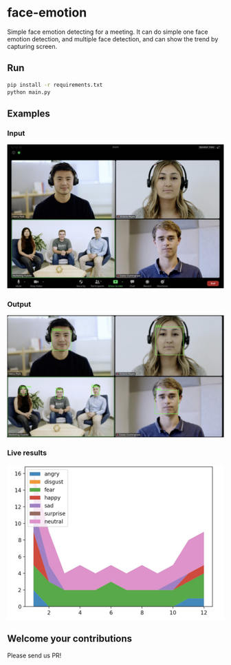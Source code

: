 # face-emotion
Simple face emotion detecting for a meeting. It can do simple one face emotion detection, and multiple face detection, and can show the trend by capturing screen. 

## Run
```bash
pip install -r requirements.txt
python main.py
```

## Examples
### Input
![img](samples/faces.jpg)
### Output
![output](samples/results.png)
### Live results
![live](samples/live.jpg)

## Welcome your contributions
Please send us PR!
